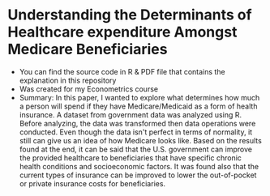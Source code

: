 # Understanding the Determinants of Healthcare expenditure Amongst Medicare Beneficiaries
- You can find the source code in R & PDF file that contains the explanation in this repository
- Was created for my Econometrics course
- Summary: In this paper, I wanted to explore what determines how much a person will spend if they have Medicare/Medicaid as a form of health insurance. A dataset from government data was analyzed using R. Before analyzing, the data was transformed then data operations were conducted. Even though the data isn't perfect in terms of normality, it still can give us an idea of how Medicare looks like. Based on the results found at the end, it can be said that the U.S. government can improve the provided healthcare to beneficiaries that have specific chronic health conditions and socioeconomic factors. It was found also that the current types of insurance can be improved to lower the out-of-pocket or private insurance costs for beneficiaries.
